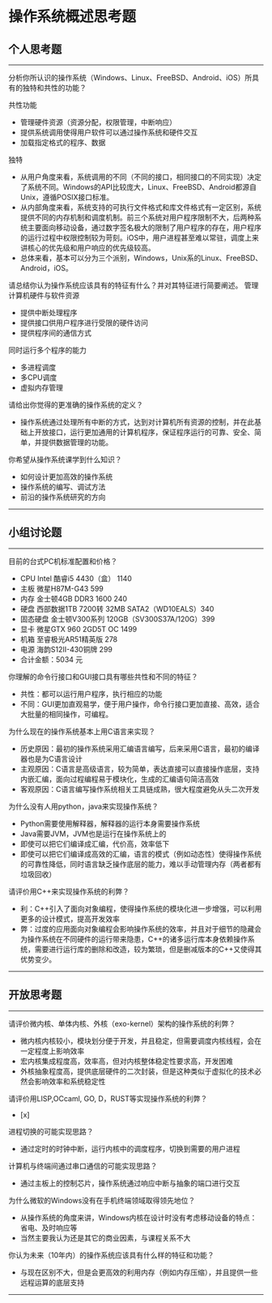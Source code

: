 # 操作系统概述思考题

## 个人思考题

---

分析你所认识的操作系统（Windows、Linux、FreeBSD、Android、iOS）所具有的独特和共性的功能？

共性功能
- 管理硬件资源（资源分配，权限管理，中断响应）
- 提供系统调用使得用户软件可以通过操作系统和硬件交互
- 加载指定格式的程序、数据

独特
- 从用户角度来看，系统调用的不同（不同的接口，相同接口的不同实现）决定了系统不同。Windows的API比较庞大，Linux、FreeBSD、Android都源自Unix，遵循POSIX接口标准。
- 从内部角度来看，系统支持的可执行文件格式和库文件格式有一定区别，系统提供不同的内存机制和调度机制。前三个系统对用户程序限制不大，后两种系统主要面向移动设备，通过数字签名极大的限制了用户程序的存在，用户程序的运行过程中权限控制较为苛刻。iOS中，用户进程甚至难以常驻，调度上来讲核心的优先级和用户响应的优先级较高。
- 总体来看，基本可以分为三个派别，Windows，Unix系的Linux、FreeBSD、Android，iOS。

>  

请总结你认为操作系统应该具有的特征有什么？并对其特征进行简要阐述。
管理计算机硬件与软件资源
- 提供中断处理程序
- 提供接口供用户程序进行受限的硬件访问
- 提供程序间的通信方式

同时运行多个程序的能力
- 多进程调度
- 多CPU调度
- 虚拟内存管理

>   

请给出你觉得的更准确的操作系统的定义？
- 操作系统通过处理所有中断的方式，达到对计算机所有资源的控制，并在此基础上开放接口，运行更加通用的计算机程序，保证程序运行的可靠、安全、简单，并提供数据管理的功能。

>   

你希望从操作系统课学到什么知识？
- 如何设计更加高效的操作系统
- 操作系统的编写、调试方法
- 前沿的操作系统研究的方向

>   

---

## 小组讨论题

---

目前的台式PC机标准配置和价格？
- CPU	Intel 酷睿i5 4430（盒） 1140
- 主板	微星H87M-G43	599
- 内存	金士顿4GB DDR3 1600 240
- 硬盘	西部数据1TB 7200转 32MB SATA2（WD10EALS）340
- 固态硬盘	金士顿V300系列 120GB（SV300S37A/120G）399
- 显卡	微星GTX 960 2GD5T OC 1499
- 机箱	至睿极光AR51精英版 278
- 电源	海韵S12II-430铜牌 299
- 合计金额：5034 元

> 

你理解的命令行接口和GUI接口具有哪些共性和不同的特征？
- 共性：都可以运行用户程序，执行相应的功能
- 不同：GUI更加直观易学，便于用户操作，命令行接口更加直接、高效，适合大批量的相同操作，可编程。

> 

为什么现在的操作系统基本上用C语言来实现？
- 历史原因：最初的操作系统采用汇编语言编写，后来采用C语言，最初的编译器也是为C语言设计
- 主观原因：C语言是高级语言，较为简单，表达直接可以直接操作底层，支持内嵌汇编，面向过程编程易于模块化，生成的汇编语句简洁高效
- 客观原因：C语言编写操作系统相关工具链成熟，很大程度避免从头二次开发

>  

为什么没有人用python，java来实现操作系统？
- Python需要使用解释器，解释器的运行本身需要操作系统
- Java需要JVM，JVM也是运行在操作系统上的
- 即使可以把它们编译成汇编，代价高，效率低下
- 即使可以把它们编译成高效的汇编，语言的模式（例如动态性）使得操作系统的可靠性降低，同时语言缺乏操作底层的能力，难以手动管理内存（两者都有垃圾回收）

>  

请评价用C++来实现操作系统的利弊？
- 利：C++引入了面向对象编程，使得操作系统的模块化进一步增强，可以利用更多的设计模式，提高开发效率
- 弊：过度的应用面向对象编程会影响操作系统的效率，并且对于细节的隐藏会为操作系统在不同硬件的运行带来隐患，C++的诸多运行库本身依赖操作系统，需要进行运行库的删除和改造，较为繁琐，但是删减版本的C++又使得其优势变少。

>  

---

## 开放思考题

---

请评价微内核、单体内核、外核（exo-kernel）架构的操作系统的利弊？
- 微内核内核较小，模块划分便于开发，并且稳定，但需要调度内核线程，会在一定程度上影响效率
- 宏内核集成程度高，效率高，但对内核整体稳定性要求高，开发困难
- 外核抽象程度高，提供底层硬件的二次封装，但是这种类似于虚拟化的技术必然会影响效率和系统稳定性

>  

请评价用LISP,OCcaml, GO, D，RUST等实现操作系统的利弊？
- [x]  

>  

进程切换的可能实现思路？
- 通过定时的时钟中断，运行内核中的调度程序，切换到需要的用户进程

>  

计算机与终端间通过串口通信的可能实现思路？
- 通过主板上的控制芯片，操作系统通过响应中断与抽象的端口进行交互

>  

为什么微软的Windows没有在手机终端领域取得领先地位？
- 从操作系统的角度来讲，Windows内核在设计时没有考虑移动设备的特点：省电、及时响应等
- 当然主要我认为还是其它的商业因素，与课程关系不大

>  

你认为未来（10年内）的操作系统应该具有什么样的特征和功能？
- 与现在区别不大，但是会更高效的利用内存（例如内存压缩），并且提供一些远程运算的底层支持

>  

---
